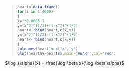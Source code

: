 
>```R
>heart<-data.frame()
>for(i in 1:4000)
>{
>x=i*0.0005-1
>y=(x^2)^(1/3)+(1-x^2)^(1/2)
>heart<-rbind(heart,c(x,y))
>y=(x^2)^(1/3)-(1-x^2)^(1/2)
>heart<-rbind(heart,c(x,y))
>}
>colnames(heart)<-c('x','y')
>plot(heart$y~heart$x,main='HEART',col='red')
>```

$\log_{\alpha}{x} = \frac{\log_\beta x}{\log_\beta \alpha}$ 

